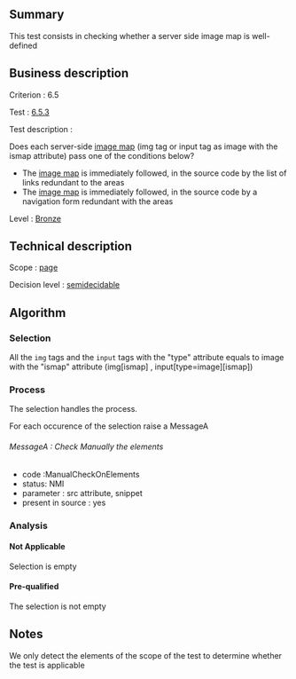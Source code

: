 ## Summary

This test consists in checking whether a server side image map is
well-defined

## Business description

Criterion : 6.5

Test : [6.5.3](www.accessiweb.org/index.php/accessiweb-22-english-version.html#test-6-5-3)

Test description :

Does each server-side [image map](http://www.accessiweb.org/index.php/glossary-76.html#mImgReactive) (img tag or input tag as image with the ismap attribute) pass one of the conditions below?

-   The [image map](http://www.accessiweb.org/index.php/glossary-76.html#mImgReactive) is immediately followed, in the source code by the list of links redundant to the areas
-   The [image map](http://www.accessiweb.org/index.php/glossary-76.html#mImgReactive) is immediately followed, in the source code by a navigation form redundant with the areas

Level : [Bronze](/en/category/rules-design/accessiweb-11/level/bronze)

## Technical description

Scope : [page](/en/category/rules-design/accessiweb-11/scope/page)

Decision level :
[semidecidable](/en/category/rules-design/accessiweb-11/decision-level/semidecidable)

## Algorithm

### Selection

All the `img` tags and the `input` tags with the "type" attribute
equals to image with the "ismap" attribute (img[ismap] ,
input[type=image][ismap])

### Process

The selection handles the process.

For each occurence of the selection raise a MessageA

###### MessageA : Check Manually the elements

-   code :ManualCheckOnElements
-   status: NMI
-   parameter : src attribute, snippet
-   present in source : yes

### Analysis

#### Not Applicable

Selection is empty

#### Pre-qualified

The selection is not empty

## Notes

We only detect the elements of the scope of the test to determine
whether the test is applicable
